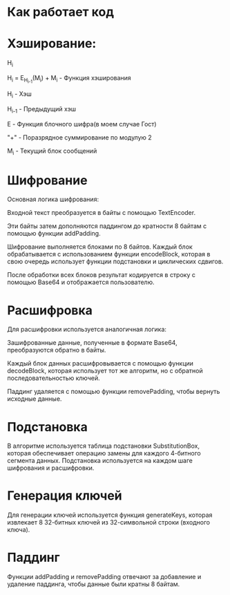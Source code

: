 # Как работает код

# Хэширование:
H<sub>i</sub>

H<sub>i</sub> = E<sub>H<sub>i-1</sub></sub>(M<sub>i</sub>) + M<sub>i</sub>  - Функция хэширования

H<sub>i</sub> - Хэш 

H<sub>i-1</sub>  - Предыдущий хэш

E - Функция блочного шифра(в моем случае Гост)

"+" - Поразрядное суммирование по модулую 2
  
M<sub>i</sub> - Текущий блок сообщений

# Шифрование

Основная логика шифрования:

Входной текст преобразуется в байты с помощью TextEncoder.

Эти байты затем дополняются паддингом до кратности 8 байтам с помощью функции addPadding.

Шифрование выполняется блоками по 8 байтов. Каждый блок обрабатывается с использованием функции encodeBlock, которая в свою очередь использует функции подстановки и циклических сдвигов.

После обработки всех блоков результат кодируется в строку с помощью Base64 и отображается пользователю.

# Расшифровка

Для расшифровки используется аналогичная логика:

Зашифрованные данные, полученные в формате Base64, преобразуются обратно в байты.

Каждый блок данных расшифровывается с помощью функции decodeBlock, которая использует тот же алгоритм, но с обратной последовательностью ключей.

Паддинг удаляется с помощью функции removePadding, чтобы вернуть исходные данные.

# Подстановка

В алгоритме используется таблица подстановки SubstitutionBox, которая обеспечивает операцию замены для каждого 4-битного сегмента данных. Подстановка используется на каждом шаге шифрования и расшифровки.

# Генерация ключей

Для генерации ключей используется функция generateKeys, которая извлекает 8 32-битных ключей из 32-символьной строки (входного ключа).

# Паддинг

Функции addPadding и removePadding отвечают за добавление и удаление паддинга, чтобы данные были кратны 8 байтам.
